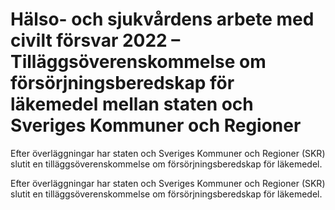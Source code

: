 # Hälso- och sjukvårdens arbete med civilt försvar 2022 – Tilläggsöverenskommelse om försörjningsberedskap för läkemedel mellan staten och Sveriges Kommuner och Regioner

Efter överläggningar har staten och Sveriges Kommuner och Regioner (SKR) slutit en tilläggsöverenskommelse om försörjningsberedskap för läkemedel.

Efter överläggningar har staten och Sveriges Kommuner och Regioner (SKR) slutit en tilläggsöverenskommelse om försörjningsberedskap för läkemedel.
